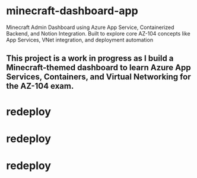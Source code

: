 # minecraft-dashboard-app
Minecraft Admin Dashboard using Azure App Service, Containerized Backend, and Notion Integration. Built to explore core AZ-104 concepts like App Services, VNet integration, and deployment automation


## This project is a work in progress as I build a Minecraft-themed dashboard to learn Azure App Services, Containers, and Virtual Networking for the AZ-104 exam.


# redeploy
# redeploy
# redeploy
